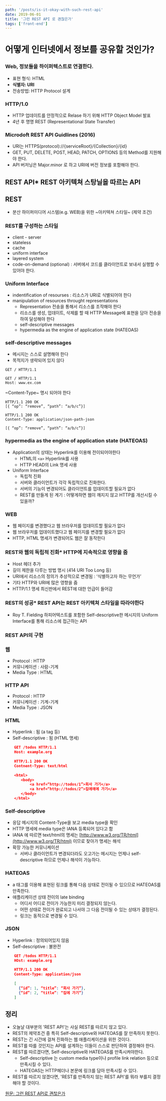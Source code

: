 ```yaml
---
path: '/posts/is-it-okay-with-such-rest-api'
date: 2019-06-01
title: '그런 REST API 로 괜찮은가'
tags: ['front-end']
---
```


# 어떻게 인터넷에서 정보를 공유할 것인가?

### Web, 정보들을 하이퍼텍스트로 연결한다.

- 표현 형식: HTML
- **식별자: URI**
- 전송방법: HTTP Protocol 설계

### HTTP/1.0

- HTTP 업데이트를 안정적으로 Relase 하기 위해 HTTP Object Model 발표
- 4년 후 명명 REST (Representational State Transfer)

### Microdoft REST API Guidlines (2016)

- URI는 HTTPS(protocol)://{serviceRoot}/{Collection}/{id}
- GET, PUT, DELETE, POST, HEAD, PATCH, OPTIONS 등의 Method를 지원해야 한다.
- API 버저닝은 Major.minor 로 하고 URI에 버전 정보를 포함해야 한다.

## REST API* REST 아키텍쳐 스탕닐을 따르는 API

## REST

- 분산 하이퍼미디어 시스템(e.g. WEB)을 위한 ~아키텍쳐 스타일~ (제약 조건)

### REST를 구성하는 스타일

- client - server
- stateless
- cache
- uniform interface
- layered system
- code-on-demand (optional) : 서버에서 코드를 클라이언트로 보내서 실행할 수 있어야 한다.

### Uniform Interface

- indentification of resourses : 리소스가 URI로 식별되어야 한다
- manipulation of resources throught representations
    - Representation 전송을 통해서 리소스를 조작해야 한다
    - 리소스를 생성, 업데이트, 삭제를 할 때 HTTP Message에 표현을 담아 전송을 하여 달성해야 한다
    - self-descriptive messages
    - hypermedia as the engine of application state (HATEOAS)

### self-descriptive messages

- 메시지는 스스로 설명해야 한다
- 목적지가 생략되어 있지 않다

`GET / HTTP/1.1`

    GET / HTTP/1.1 
    Host: www.ex.com

~Content-Type~ 명시 되어야 한다

    HTTP/1.1 200 OK 
    [{ “op”: “remove”, “path”: “a/b/c”}]

    HTTP/1.1 200 OK 
    Content-Type: application/json-path-json 
    
    [{ “op”: “remove”, “path”: “a/b/c”}]

### hypermedia as the engine of application state (HATEOAS)

- Application의 상태는 Hyperlink를 이용해 전이되어야한다
    - HTML의 `<a>` Hyperlink를 사용
    - HTTP HEAD의 Link 명세 사용
- Uniform Interface
    - 독립적 진화
    - 서버와 클라이언트가 각각 독립적으로 진화한다.
    - 서버의 기능이 변경되어도 클라이언트를 업데이트할 필요가 없다
    - REST를 만들게 된 계기 : 어떻게하면 웹이 깨지지 않고 HTTP를 개선시킬 수 있을까?

### WEB

- 웹 페이지를 변경했다고 웹 브라우저를 업데이트할 필요가 없다
- 웹 브라우저를 업데이트했다고 웹 페이지를 변경할 필요가 없다
- HTTP, HTML 명세가 변경되어도 웹은 잘 동작한다

### REST와 웹의 독립적 진화* HTTP에 지속적으로 영향을 줌

- Host 헤더 추가
- 길이 제한을 다루는 방법 명시 (414 URI Too Long 등)
- URI에서 리소스의 정의가 추상적으로 변경됨 : ‘식별하고자 하는 무언가’
- 기타 HTTP와 URI에 많은 영향을 줌
- HTTP/1.1 명세 최신판에서 REST에 대한 언급이 들어감

### REST의 성공* REST API는 REST 아키텍쳐 스타일을 따라야한다

- Roy T. Fielding 하피어텍스트를 포함한 Self-descriptive한 메시지의 Uniform Interface를 통해 리소스에 접근하는 API

### REST API의 구현

### 웹

- Protocol : HTTP
- 커뮤니케이션 : 사람-기계
- Media Type : HTML

### HTTP API

- Protocol : HTTP
- 커뮤니케이션 : 기계-기계
- Media Type : JSON

### HTML

- Hyperlink : 됨 (a tag 등)
- Self-descriptive : 됨 (HTML 명세)
```json
    GET /todos HTTP/1.1
    Host: example.org
    
    HTTP/1.1 200 OK
    Contnent-Type: text/html
    
    <html>
       <body>
           <a href=“http://todos/1”>회사 가기</a>
           <a href=“http://todos/2”>집에에에 가기</a>
       </body>
    </html>
```

### Self-descriptive

- 응답 메시지의 Content-Type을 보고 media type을 확인
- HTTP 명세에 media type은 IANA 등록되어 있다고 함
- IANA 에 따르면 text/html의 명세는 [http://www.w3.org/TR/html](http://www.w3.org/TR/html) 이므로 찾아가 명세는 해석
- 확장 가능한 커뮤니케이션
    - 서버나 클라이언트가 변경되더라도 오고가는 메시지는 언제나 self-descriptive 하므로 언제나 해석이 가능하다.

### HATEOAS

- a 태그를 이용해 표현된 링크를 통해 다음 상태로 전이될 수 있으므로 HATEOAS를 만족한다.
- 애플리케이션 상태 전이의 late binding
    - 어디서 어디로 전이가 가능한지 미리 결정되지 않는다.
    - 어떤 상태로 전이가 완료되고 나서야 그 다음 전이될 수 있는 상태가 결정된다.
    - 링크는 동적으로 변경될 수 있다.

### JSON

- Hyperlink : 정의되어있지 않음
- Self-descriptive : 불완전
```json
    GET /todos HTTP/1.1
    HOst: example.org
    
    HTTP/1.1 200 OK
    Content-Type: application/json
    
    [
      {“id”: 1, “title”: “회사 가기”},
      {“id”: 2, “title”: “집에 가기”}
    ]
```
## 정리

- 오늘날 대부분의 'REST API'는 사실 REST를 따르지 않고 있다.
- REST의 제약조건 중 특히 Self-descriptive와 HATEOAS를 잘 만족하지 못한다.
- REST는 긴 시간에 걸쳐 진화하는 웹 애플리케이션을 위한 것이다.
- REST를 따를 것인지는 API를 설계하는 이들이 스스로 판단하여 결정해야 한다.
- REST를 따르겠다면, Self-descriptive와 HATEOAS를 만족시켜야한다.
    - Self-descriptive 는 custom media type이나 profile link relation 등으로 만족시킬 수 있다.
    - HATEOAS는 HTTP헤더나 본문에 링크를 담아 만족시킬 수 있다.
- REST를 따르지 않겠다면, 'REST를 만족하지 않는 REST API'를 뭐라 부를지 결정해야 할 것이다.

[원문: 그런 REST API로 괜찮은가](https://tv.naver.com/v/2292653)